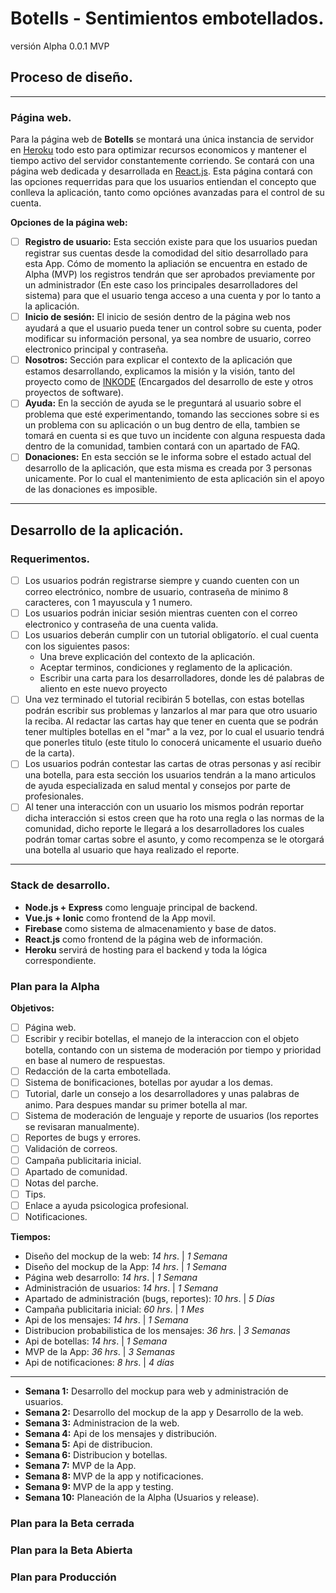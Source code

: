 # Botells - Sentimientos embotellados.
versión Alpha 0.0.1 MVP
## Proceso de diseño.
---
### Página web.
Para la página web de **Botells** se montará una única instancia de servidor en [Heroku](https://www.heroku.com) todo esto para optimizar recursos economicos y mantener el tiempo activo del servidor constantemente corriendo.
Se contará con una página web dedicada y desarrollada en [React.js](https://reactjs.org). Esta página contará con las opciones requerridas para que los usuarios entiendan el concepto que conlleva la aplicación, tanto como opciónes avanzadas para el control de su cuenta.

**Opciones de la página web:**
- [ ] **Registro de usuario:** Esta sección existe para que los usuarios puedan registrar sus cuentas desde la comodidad del sitio desarrollado para esta App. Cómo de momento la apliación se encuentra en estado de Alpha (MVP) los registros tendrán que ser aprobados previamente por un administrador (En este caso los principales desarrolladores del sistema) para que el usuario tenga acceso a una cuenta y por lo tanto a la aplicación.
- [ ] **Inicio de sesión:** El inicio de sesión dentro de la página web nos ayudará a que el usuario pueda tener un control sobre su cuenta, poder modificar su información personal, ya sea nombre de usuario, correo electronico principal y contraseña.
- [ ] **Nosotros:** Sección para explicar el contexto de la aplicación que estamos desarrollando, explicamos la misión y la visión, tanto del proyecto como de [INKODE](https://www.inkode.io/#) (Encargados del desarrollo de este y otros proyectos de software).
- [ ] **Ayuda:** En la sección de ayuda se le preguntará al usuario sobre el problema que esté experimentando, tomando las secciones sobre si es un problema con su aplicación o un bug dentro de ella, tambien se tomará en cuenta si es que tuvo un incidente con alguna respuesta dada dentro de la comunidad, tambien contará con un apartado de FAQ.
- [ ] **Donaciones:** En esta sección se le informa sobre el estado actual del desarrollo de la aplicación, que esta misma es creada por 3 personas unicamente. Por lo cual el mantenimiento de esta aplicación sin el apoyo de las donaciones es imposible.
---
## Desarrollo de la aplicación.
### Requerimentos.
- [ ] Los usuarios podrán registrarse siempre y cuando cuenten con un correo electrónico, nombre de usuario, contraseña de minimo 8 caracteres, con 1 mayuscula y 1 numero.
- [ ] Los usuarios podrán iniciar sesión mientras cuenten con el correo electronico y contraseña de una cuenta valida.
- [ ] Los usuarios deberán cumplir con un tutorial obligatorío. el cual cuenta con los siguientes pasos:
  - Una breve explicación del contexto de la aplicación.
  - Aceptar terminos, condiciones y reglamento de la aplicación.
  - Escribir una carta para los desarrolladores, donde les dé palabras de aliento en este nuevo proyecto
- [ ] Una vez terminado el tutorial recibirán 5 botellas, con estas botellas podrán escribir sus problemas y lanzarlos al mar para que otro usuario la reciba. Al redactar las cartas hay que tener en cuenta que se podrán tener multiples botellas en el "mar" a la vez, por lo cual el usuario tendrá que ponerles titulo (este titulo lo conocerá unicamente el usuario dueño de la carta).
- [ ] Los usuarios podrán contestar las cartas de otras personas y así recibir una botella, para esta sección los usuarios tendrán a la mano articulos de ayuda especializada en salud mental y consejos por parte de profesionales.
- [ ] Al tener una interacción con un usuario los mismos podrán reportar dicha interacción si estos creen que ha roto una regla o las normas de la comunidad, dicho reporte le llegará a los desarrolladores los cuales podrán tomar cartas sobre el asunto, y como recompenza se le otorgará una botella al usuario que haya realizado el reporte.
---
### Stack de desarrollo.
 - **Node.js + Express** como lenguaje principal de backend.
 - **Vue.js + Ionic** como frontend de la App movil.
 - **Firebase** como sistema de almacenamiento y base de datos.
 - **React.js** como frontend de la página web de información.
 - **Heroku** servirá de hosting para el backend y toda la lógica correspondiente.

### Plan para la Alpha
**Objetivos:**
- [ ] Página web.
- [ ] Escribir y recibir botellas, el manejo de la interaccion con el objeto botella, contando con un sistema de moderación por tiempo y prioridad en base al numero de respuestas.
- [ ] Redacción de la carta embotellada.
- [ ] Sistema de bonificaciones, botellas por ayudar a los demas.
- [ ] Tutorial, darle un consejo a los desarrolladores y unas palabras de animo. Para despues mandar su primer botella al mar.
- [ ] Sistema de moderación de lenguaje y reporte de usuarios (los reportes se revisaran manualmente).
- [ ] Reportes de bugs y errores.
- [ ] Validación de correos.
- [ ] Campaña publicitaria inicial.
- [ ] Apartado de comunidad.
- [ ] Notas del parche.
- [ ] Tips.
- [ ] Enlace a ayuda psicologica profesional.
- [ ] Notificaciones.

**Tiempos:**
- Diseño del mockup de la web: *14 hrs*. | *1 Semana*
- Diseño del mockup de la App: *14 hrs*. | *1 Semana*
- Página web desarrollo: *14 hrs*. | *1 Semana*
- Administración de usuarios: *14 hrs*. | *1 Semana*
- Apartado de administración (bugs, reportes): *10 hrs*. | *5 Días*
- Campaña publicitaria inicial: *60 hrs*. | *1 Mes*
- Api de los mensajes: *14 hrs*. | *1 Semana*
- Distribucion probabilistica de los mensajes: *36 hrs*. | *3 Semanas*
- Api de botellas: *14 hrs*. | *1 Semana*
- MVP de la App: *36 hrs*. | *3 Semanas*
- Api de notificaciones: *8 hrs*. | *4 días*
---
- **Semana 1:** Desarrollo del mockup para web y administración de usuarios.
- **Semana 2:** Desarrollo del mockup de la app y Desarrollo de la web.
- **Semana 3:** Administracion de la web.
- **Semana 4:** Api de los mensajes y distribución.
- **Semana 5:** Api de distribucion.
- **Semana 6:** Distribucion y botellas.
- **Semana 7:** MVP de la App.
- **Semana 8:** MVP de la app y notificaciones.
- **Semana 9:** MVP de la app y testing.
- **Semana 10:** Planeación de la Alpha (Usuarios y release).

### Plan para la Beta cerrada
### Plan para la Beta Abierta
### Plan para Producción